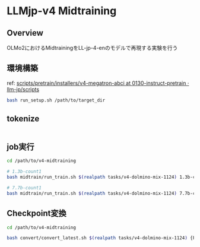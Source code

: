 # LLMjp-v4 Midtraining

## Overview

OLMo2におけるMidtrainingをLL-jp-4-enのモデルで再現する実験を行う

## 環境構築

ref: [scripts/pretrain/installers/v4-megatron-abci at 0130-instruct-pretrain · llm-jp/scripts](https://github.com/llm-jp/scripts/tree/0130-instruct-pretrain/pretrain/installers/v4-megatron-abci)

```sh
bash run_setup.sh /path/to/target_dir
```

## tokenize

```sh
```

## job実行

```sh
cd /path/to/v4-midtraining

# 1.3b-count1
bash midtrain/run_train.sh $(realpath tasks/v4-dolmino-mix-1124) 1.3b-count1 16

# 7.7b-count1
bash midtrain/run_train.sh $(realpath tasks/v4-dolmino-mix-1124) 7.7b-count1 16
```

## Checkpoint変換

```sh
cd /path/to/v4-midtraining

bash convert/convert_latest.sh $(realpath tasks/v4-dolmino-mix-1124) {PARAM_NAME} {ITER}
```
